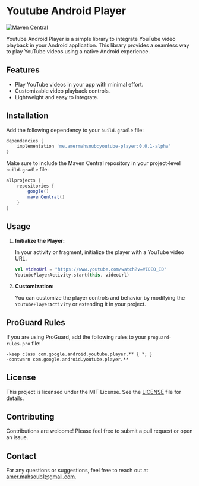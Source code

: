 
# Youtube Android Player

[![Maven Central](https://img.shields.io/maven-central/v/me.amermahsoub/youtube-player)](https://search.maven.org/artifact/me.amermahsoub/youtube-player)

Youtube Android Player is a simple library to integrate YouTube video playback in your Android application. This library provides a seamless way to play YouTube videos using a native Android experience.

## Features

- Play YouTube videos in your app with minimal effort.
- Customizable video playback controls.
- Lightweight and easy to integrate.

## Installation

Add the following dependency to your `build.gradle` file:

```gradle
dependencies {
    implementation 'me.amermahsoub:youtube-player:0.0.1-alpha'
}
```

Make sure to include the Maven Central repository in your project-level `build.gradle` file:

```gradle
allprojects {
    repositories {
        google()
        mavenCentral()
    }
}
```

## Usage

1. **Initialize the Player:**

   In your activity or fragment, initialize the player with a YouTube video URL.

   ```kotlin
   val videoUrl = "https://www.youtube.com/watch?v=VIDEO_ID"
   YoutubePlayerActivity.start(this, videoUrl)
   ```

2. **Customization:**

   You can customize the player controls and behavior by modifying the `YoutubePlayerActivity` or extending it in your project.

## ProGuard Rules

If you are using ProGuard, add the following rules to your `proguard-rules.pro` file:

```
-keep class com.google.android.youtube.player.** { *; }
-dontwarn com.google.android.youtube.player.**
```

## License

This project is licensed under the MIT License. See the [LICENSE](https://github.com/amerelsayed1/Youtube-android-player/blob/publish_to_maven/LICENSE) file for details.

## Contributing

Contributions are welcome! Please feel free to submit a pull request or open an issue.

## Contact

For any questions or suggestions, feel free to reach out at [amer.mahsoub1@gmail.com](mailto:amer.mahsoub1@gmail.com).
